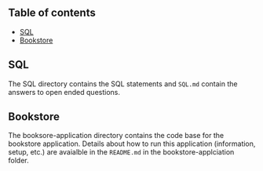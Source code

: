 ## Table of contents
* [SQL](#SQL)
* [Bookstore](#bookstore)

## SQL
The SQL directory contains the SQL statements and `SQL.md` contain the answers to open ended questions.

## Bookstore
The booksore-application directory contains the code base for the bookstore application. Details about how to run this application (information, setup, etc.) are avaialble in the `README.md` in the bookstore-applciation folder.